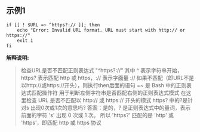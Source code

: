 
## 示例1

```
if [[ ! $URL =~ ^https?:// ]]; then
    echo "Error: Invalid URL format. URL must start with http:// or https://"
    exit 1
fi
```

**解释说明:**

>检查URL是否不匹配正则表达式 "^https?://"
>其中 ^ 表示字符串开始，https? 表示匹配 http 或 https，:// 表示字面量 ://
>如果不匹配（即URL不是以http://或https://开头），则执行then后面的语句
> =~ 是 Bash 中的正则表达式匹配操作符
>用于判断左侧字符串是否匹配右侧的正则表达式模式
>在这里检查 URL 是否不匹配以 http:// 或 https:// 开头的模式
>https? 中的?是针对s 出现0次或1次的意思吗? 答案：是的，? 是正则表达式中的量词，表示前面的字符 's' 出现 0 次或 1 次。
>所以 'https?' 匹配的是 'http' 或 'https'，即匹配 http 或 https 协议
